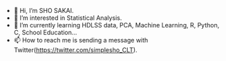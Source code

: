 - 👋 Hi, I’m SHO SAKAI.
- 👀 I’m interested in Statistical Analysis.
- 🌱 I’m currently learning HDLSS data, PCA, Machine Learning, R, Python, C, School Education...
- 📫 How to reach me is sending a message with Twitter(https://twitter.com/simplesho_CLT).

<!---
ShoShohh/ShoShohh is a ✨ special ✨ repository because its `README.md` (this file) appears on your GitHub profile.
You can click the Preview link to take a look at your changes.
--->
